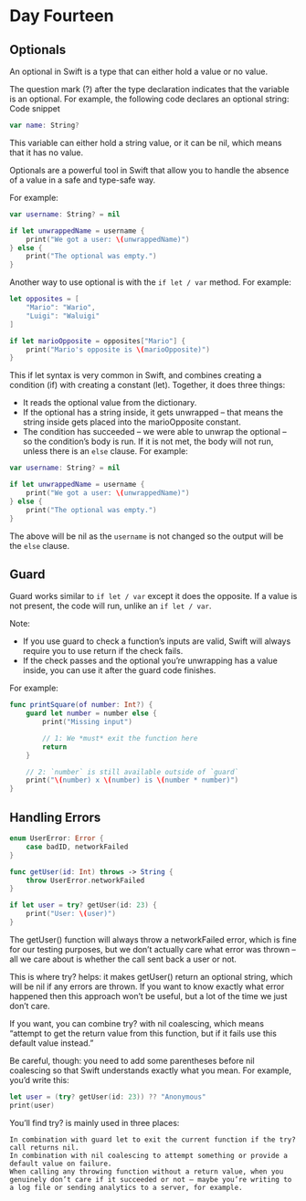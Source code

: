 # Day Fourteen

## Optionals

An optional in Swift is a type that can either hold a value or no value.

The question mark (?) after the type declaration indicates that the variable is an optional. For example, the following code declares an optional string:
Code snippet

``` swift
var name: String?
```

This variable can either hold a string value, or it can be nil, which means that it has no value.

Optionals are a powerful tool in Swift that allow you to handle the absence of a value in a safe and type-safe way.

For example:

``` swift
var username: String? = nil

if let unwrappedName = username {
    print("We got a user: \(unwrappedName)")
} else {
    print("The optional was empty.")
}
```

Another way to use optional is with the `if let / var` method. For example:

``` swift
let opposites = [
    "Mario": "Wario",
    "Luigi": "Waluigi"
]

if let marioOpposite = opposites["Mario"] {
    print("Mario's opposite is \(marioOpposite)")
}
```

This if let syntax is very common in Swift, and combines creating a condition (if) with creating a constant (let). Together, it does three things:

- It reads the optional value from the dictionary.
- If the optional has a string inside, it gets unwrapped – that means the string inside gets placed into the marioOpposite constant.
- The condition has succeeded – we were able to unwrap the optional – so the condition’s body is run. If it is not met, the body will not run, unless there is an `else` clause. For example:

``` swift
var username: String? = nil

if let unwrappedName = username {
    print("We got a user: \(unwrappedName)")
} else {
    print("The optional was empty.")
}
```

The above will be nil as the `username` is not changed so the output will be the `else` clause.

## Guard

Guard works similar to `if let / var` except it does the opposite. If a value is not present, the code will run, unlike an `if let / var`.

Note:
- If you use guard to check a function’s inputs are valid, Swift will always require you to use return if the check fails.
- If the check passes and the optional you’re unwrapping has a value inside, you can use it after the guard code finishes.

For example:

``` swift
func printSquare(of number: Int?) {
    guard let number = number else {
        print("Missing input")

        // 1: We *must* exit the function here
        return
    }

    // 2: `number` is still available outside of `guard`
    print("\(number) x \(number) is \(number * number)")
}
```

## Handling Errors

``` swift
enum UserError: Error {
    case badID, networkFailed
}

func getUser(id: Int) throws -> String {
    throw UserError.networkFailed
}

if let user = try? getUser(id: 23) {
    print("User: \(user)")
}
```

The getUser() function will always throw a networkFailed error, which is fine for our testing purposes, but we don’t actually care what error was thrown – all we care about is whether the call sent back a user or not.

This is where try? helps: it makes getUser() return an optional string, which will be nil if any errors are thrown. If you want to know exactly what error happened then this approach won’t be useful, but a lot of the time we just don’t care.

If you want, you can combine try? with nil coalescing, which means “attempt to get the return value from this function, but if it fails use this default value instead.”

Be careful, though: you need to add some parentheses before nil coalescing so that Swift understands exactly what you mean. For example, you’d write this:

``` swift
let user = (try? getUser(id: 23)) ?? "Anonymous"
print(user)
```

You’ll find try? is mainly used in three places:

    In combination with guard let to exit the current function if the try? call returns nil.
    In combination with nil coalescing to attempt something or provide a default value on failure.
    When calling any throwing function without a return value, when you genuinely don’t care if it succeeded or not – maybe you’re writing to a log file or sending analytics to a server, for example.
